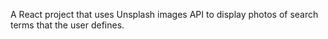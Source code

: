A React project that uses Unsplash images API to display photos of search terms that the user defines.

